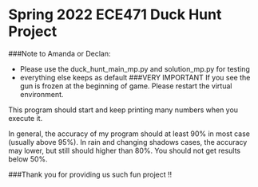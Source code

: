 # Spring 2022 ECE471 Duck Hunt Project

###Note to Amanda or Declan:
- Please use the duck_hunt_main_mp.py and solution_mp.py for testing
- everything else keeps as default
###VERY IMPORTANT
If you see the gun is frozen at the beginning of game. Please restart the virtual environment.

This program should start and keep printing many numbers when you execute it.

In general, the accuracy of my program should at least 90% in most case (usually above 95%). 
In rain and changing shadows cases, the accuracy may lower, but still should higher than 80%.
You should not get results below 50%.

###Thank you for providing us such fun project !! 
